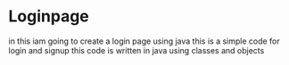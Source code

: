 # Loginpage
in this iam going to create a login page using java
this is a simple code for login and signup
this code is written in java using classes and objects
